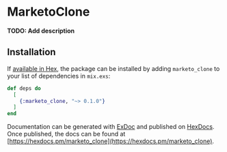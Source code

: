 # MarketoClone

**TODO: Add description**

## Installation

If [available in Hex](https://hex.pm/docs/publish), the package can be installed
by adding `marketo_clone` to your list of dependencies in `mix.exs`:

```elixir
def deps do
  [
    {:marketo_clone, "~> 0.1.0"}
  ]
end
```

Documentation can be generated with [ExDoc](https://github.com/elixir-lang/ex_doc)
and published on [HexDocs](https://hexdocs.pm). Once published, the docs can
be found at [https://hexdocs.pm/marketo_clone](https://hexdocs.pm/marketo_clone).

